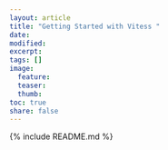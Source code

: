 ```yaml
---
layout: article
title: "Getting Started with Vitess "
date: 
modified:
excerpt:
tags: []
image:
  feature:
  teaser:
  thumb:
toc: true
share: false
---
```


{% include README.md %}
